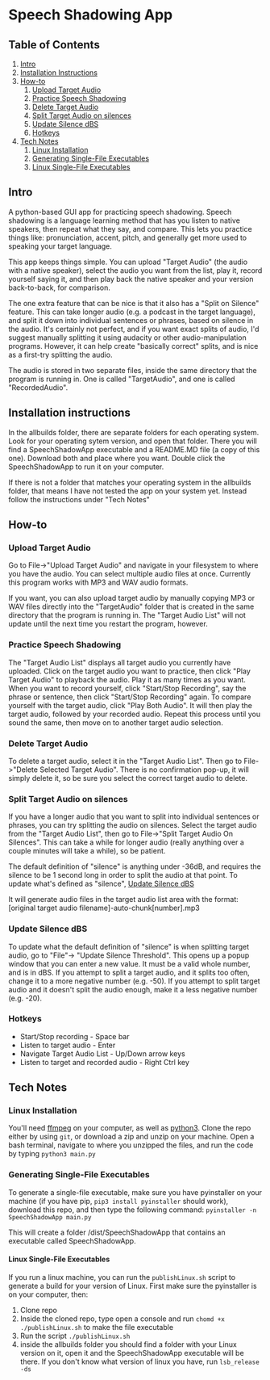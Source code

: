 Speech Shadowing App
=================

## Table of Contents
1. [Intro](#intro)
2. [Installation Instructions](#install)
3. [How-to](#how)
    1. [Upload Target Audio](#uploadtargetaudio)
    2. [Practice Speech Shadowing](#practicespeechshadowing)
    3. [Delete Target Audio](#deletetargetaudio)
    4. [Split Target Audio on silences](#splittargetaudio)
    5. [Update Silence dBS](#updatesilencedbs)
    6. [Hotkeys](#hotkeys)
4. [Tech Notes](#technotes)
    1. [Linux Installation](#linuxinstall)
    2. [Generating Single-File Executables](#singlefileexecutable)
    3. [Linux Single-File Executables](#linuxsinglefileexecutable)

Intro <a name="intro"></a>
------------
A python-based GUI app for practicing speech shadowing. Speech shadowing is a language learning method that has you listen to native speakers, then repeat what they say, and compare. This lets you practice things like: pronunciation, accent, pitch, and generally get more used to speaking your target language.

This app keeps things simple. You can upload "Target Audio" (the audio with a native speaker), select the audio you want from the list, play it, record yourself saying it, and then play back the native speaker and your version back-to-back, for comparison. 

The one extra feature that can be nice is that it also has a "Split on Silence" feature. This can take longer audio (e.g. a podcast in the target language), and split it down into individual sentences or phrases, based on silence in the audio. It's certainly not perfect, and if you want exact splits of audio, I'd suggest manually splitting it using audacity or other audio-manipulation programs. However, it can help create "basically correct" splits, and is nice as a first-try splitting the audio.

The audio is stored in two separate files, inside the same directory that the program is running in. One is called "TargetAudio", and one is called "RecordedAudio". 

Installation instructions <a name="install"></a>
------------
In the allbuilds folder, there are separate folders for each operating system. Look for your operating sytem version, and open that folder. There you will find a SpeechShadowApp executable and a README.MD file (a copy of this one). Download both and place where you want. Double click the SpeechShadowApp to run it on your computer.

If there is not a folder that matches your operating system in the allbuilds folder, that means I have not tested the app on your system yet. Instead follow the instructions under "Tech Notes"

How-to <a name="how"></a>
------------

### Upload Target Audio <a name="uploadtargetaudio"></a>
Go to File->"Upload Target Audio" and navigate in your filesystem to where you have the audio. You can select multiple audio files at once. Currently this program works with MP3 and WAV audio formats.

If you want, you can also upload target audio by manually copying MP3 or WAV files directly into the "TargetAudio" folder that is created in the same directory that the program is running in. The "Target Audio List" will not update until the next time you restart the program, however.

### Practice Speech Shadowing <a name="practicespeechshadowing"></a>
The "Target Audio List" displays all target audio you currently have uploaded. Click on the target audio you want to practice, then click "Play Target Audio" to playback the audio. Play it as many times as you want. When you want to record yourself, click "Start/Stop Recording", say the phrase or sentence, then click "Start/Stop Recording" again. To compare yourself with the target audio, click "Play Both Audio". It will then play the target audio, followed by your recorded audio.
Repeat this process until you sound the same, then move on to another target audio selection.

### Delete Target Audio <a name="deletetargetaudio"></a>
To delete a target audio, select it in the "Target Audio List". Then go to File->"Delete Selected Target Audio". There is no confirmation pop-up, it will simply delete it, so be sure you select the correct target audio to delete.

### Split Target Audio on silences <a name="splittargetaudio"></a>
If you have a longer audio that you want to split into individual sentences or phrases, you can try splitting the audio on silences. Select the target audio from the "Target Audio List", then go to File->"Split Target Audio On Silences". This can take a while for longer audio (really anything over a couple minutes will take a while), so be patient. 

The default definition of "silence" is anything under -36dB, and requires the silence to be 1 second long in order to split the audio at that point. To update what's defined as "silence", [Update Silence dBS](#updatesilencedbs)

It will generate audio files in the target audio list area with the format: [original target audio filename]-auto-chunk\[number].mp3

### Update Silence dBS <a name="updatesilencedbs"></a>
To update what the default definition of "silence" is when splitting target audio, go to "File"-> "Update Silence Threshold". This opens up a popup window that you can enter a new value. It must be a valid whole number, and is in dBS. If you attempt to split a target audio, and it splits too often, change it to a more negative number (e.g. -50). If you attempt to split target audio and it doesn't split the audio enough, make it a less negative number (e.g. -20).

### Hotkeys <a name="hotkeys"></a>
* Start/Stop recording - Space bar
* Listen to target audio - Enter
* Navigate Target Audio List - Up/Down arrow keys
* Listen to target and recorded audio - Right Ctrl key


Tech Notes <a name="technotes"></a>
------------

### Linux Installation <a name="linuxinstall"></a>
You'll need [ffmpeg](http://www.ffmpeg.org/) on your computer, as well as [python3](https://www.python.org/downloads/). Clone the repo either by using `git`, or download a zip and unzip on your machine. Open a bash terminal, navigate to where you unzipped the files, and run the code by typing `python3 main.py`

### Generating Single-File Executables <a name="singlefileexecutable"></a>
To generate a single-file executable, make sure you have pyinstaller on your machine (if you have pip, `pip3 install pyinstaller` should work), download this repo, and then type the following command:
```pyinstaller -n SpeechShadowApp main.py```

This will create a folder /dist/SpeechShadowApp that contains an executable called SpeechShadowApp.

#### Linux Single-File Executables <a name="linuxsinglefileexecutable"></a>
If you run a linux machine, you can run the `publishLinux.sh` script to generate a build for your version of Linux. First make sure the pyinstaller is on your computer, then:
1. Clone repo
2. Inside the cloned repo, type open a console and run `chomd +x ./publishLinux.sh` to make the file executable
3. Run the script `./publishLinux.sh`
4. inside the allbuilds folder you should find a folder with your Linux version on it, open it and the SpeechShadowApp executable will be there. If you don't know what version of linux you have, run `lsb_release -ds`
